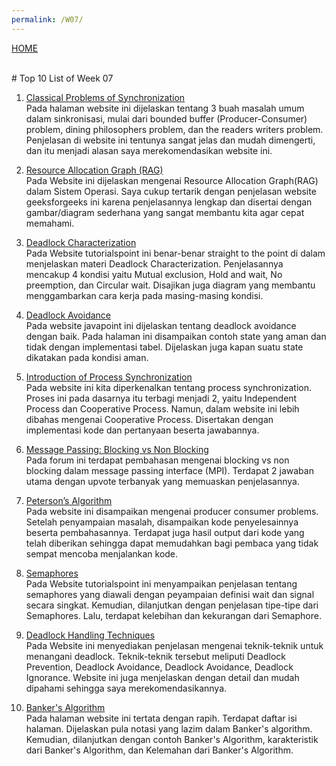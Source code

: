 ```yaml
---
permalink: /W07/
---
```

[HOME](../)

<br>
# Top 10 List of Week 07


1. [Classical Problems of Synchronization](https://www.studytonight.com/operating-system/classical-synchronization-problems)<br>
Pada halaman website ini dijelaskan tentang 3 buah masalah umum dalam sinkronisasi, mulai dari bounded buffer (Producer-Consumer) problem, dining philosophers problem, dan the readers writers problem. 
Penjelasan di website ini tentunya sangat jelas dan mudah dimengerti, dan itu menjadi alasan saya merekomendasikan website ini. 

2. [Resource Allocation Graph (RAG)](https://www.geeksforgeeks.org/resource-allocation-graph-rag-in-operating-system/)<br>
Pada Website ini dijelaskan mengenai Resource Allocation Graph(RAG) dalam Sistem Operasi. 
Saya cukup tertarik dengan penjelasan website geeksforgeeks ini karena penjelasannya lengkap dan disertai dengan gambar/diagram sederhana yang sangat membantu kita agar cepat memahami.

3. [Deadlock Characterization](https://www.tutorialspoint.com/deadlock-characterization)<br>
Pada Website tutorialspoint ini benar-benar straight to the point di dalam menjelaskan materi Deadlock Characterization. 
Penjelasannya mencakup 4 kondisi yaitu Mutual exclusion, Hold and wait, No preemption, dan Circular wait. 
Disajikan juga diagram yang membantu menggambarkan cara kerja pada masing-masing kondisi.

4. [Deadlock Avoidance](https://www.javatpoint.com/os-deadlock-avoidance)<br>
Pada website javapoint ini dijelaskan tentang deadlock avoidance dengan baik. Pada halaman ini disampaikan contoh state yang aman dan tidak dengan implementasi tabel. 
Dijelaskan juga kapan suatu state dikatakan pada kondisi aman.

5. [Introduction of Process Synchronization](https://www.geeksforgeeks.org/introduction-of-process-synchronization/)<br>
Pada website ini kita diperkenalkan tentang process synchronization. Proses ini pada dasarnya itu terbagi menjadi 2, yaitu Independent Process dan Cooperative Process. Namun, dalam website ini lebih dibahas mengenai Cooperative Process. 
Disertakan dengan implementasi kode dan pertanyaan beserta jawabannya. 

6. [Message Passing: Blocking vs Non Blocking](https://stackoverflow.com/questions/10017301/mpi-blocking-vs-non-blocking)<br>
Pada forum ini terdapat pembahasan mengenai blocking vs non blocking dalam message passing interface (MPI). 
Terdapat 2 jawaban utama dengan upvote terbanyak yang memuaskan penjelasannya. 

7. [Peterson’s Algorithm](https://www.geeksforgeeks.org/petersons-algorithm-in-process-synchronization/)<br>
Pada website ini disampaikan mengenai producer consumer problems. 
Setelah penyampaian masalah, disampaikan kode penyelesainnya beserta pembahasannya. Terdapat juga hasil output dari kode yang telah diberikan sehingga dapat memudahkan bagi pembaca yang tidak sempat mencoba menjalankan kode.

8. [Semaphores](https://www.tutorialspoint.com/semaphores-in-operating-system)<br>
Pada Website tutorialspoint ini menyampaikan penjelasan tentang semaphores yang diawali dengan peyampaian definisi wait dan signal secara singkat. 
Kemudian, dilanjutkan dengan penjelasan tipe-tipe dari Semaphores. Lalu, terdapat kelebihan dan kekurangan dari Semaphore.

9. [Deadlock Handling Techniques](https://afteracademy.com/blog/what-are-deadlock-handling-techniques-in-operating-system)<br>
Pada Website ini menyediakan penjelasan mengenai teknik-teknik untuk menangani deadlock. 
Teknik-teknik tersebut meliputi Deadlock Prevention, Deadlock Avoidance, Deadlock Avoidance, Deadlock Ignorance. 
Website ini juga menjelaskan dengan detail dan mudah dipahami sehingga saya merekomendasikannya. 

10. [Banker's Algorithm](https://www.guru99.com/bankers-algorithm-in-operating-system.html)<br>
Pada halaman website ini tertata dengan rapih. Terdapat daftar isi halaman. 
Dijelaskan pula notasi yang lazim dalam Banker's algorithm. Kemudian, dilanjutkan dengan contoh Banker's Algorithm, karakteristik dari Banker's Algorithm, dan Kelemahan dari Banker's Algorithm.
